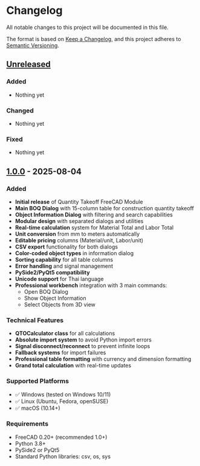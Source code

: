 # Changelog

All notable changes to this project will be documented in this file.

The format is based on [Keep a Changelog](https://keepachangelog.com/en/1.0.0/),
and this project adheres to [Semantic Versioning](https://semver.org/spec/v2.0.0.html).

## [Unreleased]

### Added
- Nothing yet

### Changed
- Nothing yet

### Fixed
- Nothing yet

## [1.0.0] - 2025-08-04

### Added
- **Initial release** of Quantity Takeoff FreeCAD Module
- **Main BOQ Dialog** with 15-column table for construction quantity takeoff
- **Object Information Dialog** with filtering and search capabilities
- **Modular design** with separated dialogs and utilities
- **Real-time calculation** system for Material Total and Labor Total
- **Unit conversion** from mm to meters automatically
- **Editable pricing** columns (Material/unit, Labor/unit)
- **CSV export** functionality for both dialogs
- **Color-coded object types** in information dialog
- **Sorting capability** for all table columns
- **Error handling** and signal management
- **PySide2/PyQt5 compatibility**
- **Unicode support** for Thai language
- **Professional workbench** integration with 3 main commands:
  - Open BOQ Dialog
  - Show Object Information
  - Select Objects from 3D view

### Technical Features
- **QTOCalculator class** for all calculations
- **Absolute import system** to avoid Python import errors
- **Signal disconnect/reconnect** to prevent infinite loops
- **Fallback systems** for import failures
- **Professional table formatting** with currency and dimension formatting
- **Grand total calculation** with real-time updates

### Supported Platforms
- ✅ Windows (tested on Windows 10/11)
- ✅ Linux (Ubuntu, Fedora, openSUSE)
- ✅ macOS (10.14+)

### Requirements
- FreeCAD 0.20+ (recommended 1.0+)
- Python 3.8+
- PySide2 or PyQt5
- Standard Python libraries: csv, os, sys

[Unreleased]: https://github.com/buildsmart888/FreeCAD-QuantityTakeoff/compare/v1.0.0...HEAD
[1.0.0]: https://github.com/buildsmart888/FreeCAD-QuantityTakeoff/releases/tag/v1.0.0
